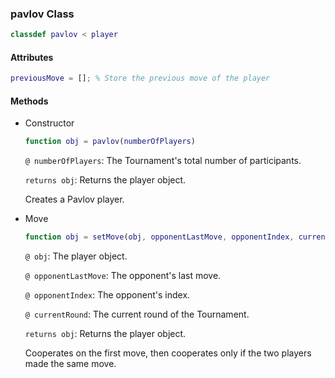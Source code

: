 ### pavlov Class
```matlab
classdef pavlov < player
```
#### Attributes
```matlab
previousMove = []; % Store the previous move of the player  
```
#### Methods
- Constructor
    ```matlab
    function obj = pavlov(numberOfPlayers)
    ```
    `@ numberOfPlayers`: The Tournament's total number of participants.
    
    `returns obj`: Returns the player object. 
    
    Creates a Pavlov player.

- Move
    ```matlab
    function obj = setMove(obj, opponentLastMove, opponentIndex, currentRound)
    ```
    `@ obj`: The player object.

    `@ opponentLastMove`: The opponent's last move.

    `@ opponentIndex`: The opponent's index.

    `@ currentRound`: The current round of the Tournament.
 
    `returns obj`: Returns the player object. 

    Cooperates on the first move, then cooperates only if the two players made the same move.
